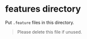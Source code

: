 # features directory

Put `.feature` files in this directory.

> Please delete this file if unused.
